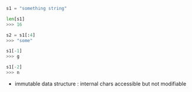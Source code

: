 ```python
s1 = "something string"

len[s1]
>>> 16 

s2 = s1[:4]
>>> "some"

s1[-1]
>>> g

s1[-2]
>>> n


```

- immutable data structure : internal chars accessible but not modifiable